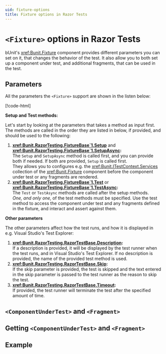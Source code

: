 ```yaml
---
uid: fixture-options
title: Fixture options in Razor Tests
---
```


# `<Fixture>` options in Razor Tests

bUnit's <xref:Bunit.Fixture> component provides different parameters you can set on it, that changes the behavior of the test. It also allow you to both set up a component under test, and additional fragments, that can be used in the test.


## Parameters

All the parameters the `<Fixture>` support are shown in the listen below:

[!code-html[](../../samples/tests/razor/AllFixtureParameters.razor)]

**Setup and Test methods:**

Let's start by looking at the parameters that takes a method as input first. The methods are called in the order they are listed in below, if provided, and should be used to the following:

1. **<xref:Bunit.RazorTesting.FixtureBase`1.Setup>** and **<xref:Bunit.RazorTesting.FixtureBase`1.SetupAsync>:**  
   The `Setup` and `SetupAsync` method is called first, and you can provide both if needed. If both are provided, `Setup` is called first.   
  They allows you to configures e.g. the <xref:Bunit.ITestContext.Services> collection of the <xref:Bunit.Fixture> component before the component under test or any fragments are rendered.
2. **<xref:Bunit.RazorTesting.FixtureBase`1.Test>** or **<xref:Bunit.RazorTesting.FixtureBase`1.TestAsync>:**  
  The `Test` or `TestAsync` methods are called after the setup methods.   
  _One, and only one,_ of the test methods must be specified. Use the test method to access the component under test and any fragments defined in the fixture, and interact and assert against them.
  
**Other parameters**

The other parameters affect how the test runs, and how it is displayed in e.g. Visual Studio's Test Explorer:

1. **<xref:Bunit.RazorTesting.RazorTestBase.Description>:**   
   If a description is provided, it will be displayed by the test runner when the test runs, and in Visual Studio's Test Explorer. If no description is provided, the name of the provided test method is used.
2. **<xref:Bunit.RazorTesting.RazorTestBase.Skip>:**  
   If the skip parameter is provided, the test is skipped and the text entered in the skip parameter is passed to the test runner as the reason to skip the test.
3. **<xref:Bunit.RazorTesting.RazorTestBase.Timeout>:**  
   If provided, the test runner will terminate the test after the specified amount of time.

## `<ComponentUnderTest>` and `<Fragment>`

## Getting `<ComponentUnderTest>` and `<Fragment>`

## Example